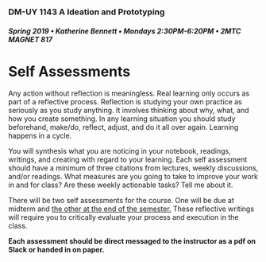 ### DM-UY 1143 A Ideation and Prototyping
##### Spring 2019 • Katherine Bennett • Mondays 2:30PM-6:20PM • 2MTC MAGNET 817

# Self Assessments

Any action without reflection is meaningless. Real learning only occurs as part of a reflective process. Reflection is studying your own practice as seriously as you study anything. It involves thinking about why, what, and how you create something. In any learning situation you should study beforehand, make/do, reflect, adjust, and do it all over again. Learning happens in a cycle.

You will synthesis what you are noticing in your notebook, readings, writings, and creating with regard to your learning. Each self assessment should have a minimum of three citations from lectures, weekly discussions, and/or readings. What measures are you going to take to improve your work in and for class? Are these weekly actionable tasks? Tell me about it.

There will be two self assessments for the course. One will be due at midterm and [the other at the end of the semester.]() These reflective writings will require you to critically evaluate your process and execution in the class. 

**Each assessment should be direct messaged to the instructor as a pdf on Slack or handed in on paper.**